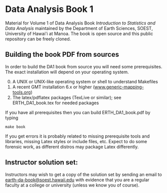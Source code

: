 # Data Analysis Book 1
Material for Volume 1 of Data Analysis Book *Introduction to Statistics and Data Analysis*
maintained by the Department of Earth Sciences, SOEST, University of Hawai'i at Manoa.
The book is open source and this public repository can be freely cloned.

## Building the book PDF from sources
In order to build the DA1 book from source you will need some prerequisites.
The exact installation will depend on your operating system.

0. A UNIX or UNIX-like operating system or shell to understand Makefiles
1. A recent GMT installation 6.x or higher (www.generic-mapping-tools.org)
2. The latex/pdflatex packages (TexLive or similar); see ERTH_DA1_book.tex for needed packages

If you have all prerequisites then you can build ERTH_DA1_book.pdf by typing

	make book

If you get errors it is probably related to missing prerequisite tools and libraries,
missing Latex styles or include files, etc.  Expect to do some forensic work, as different
distros may package Latex differently.

## Instructor solution set:

Instructors may wish to get a copy of the solution set by sending an email to
earth-da-book@soest.hawaii.edu with evidence that you are a regular faculty
at a college or university (unless we know you of course).
